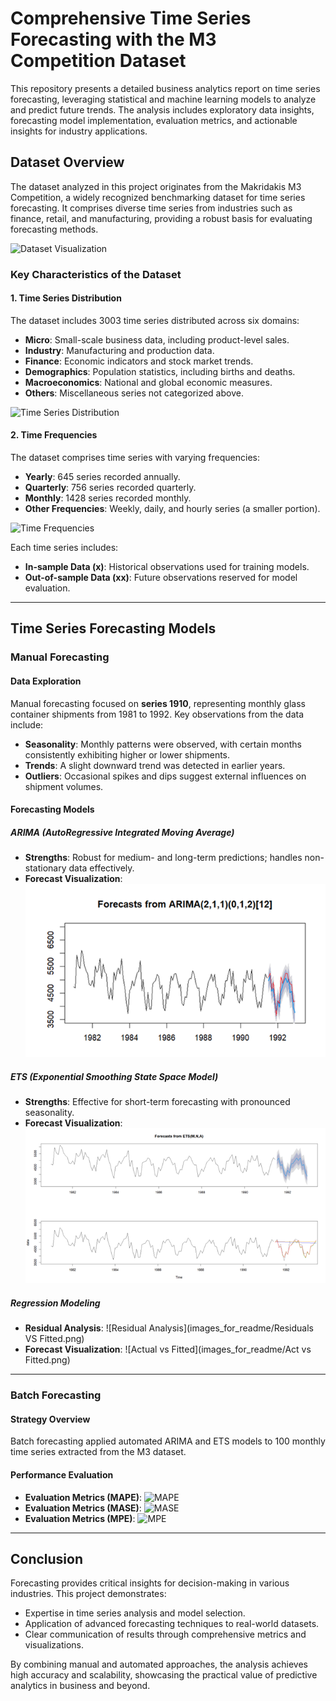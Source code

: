 
# Comprehensive Time Series Forecasting with the M3 Competition Dataset

This repository presents a detailed business analytics report on time series forecasting, leveraging statistical and machine learning models to analyze and predict future trends. The analysis includes exploratory data insights, forecasting model implementation, evaluation metrics, and actionable insights for industry applications.

## Dataset Overview

The dataset analyzed in this project originates from the Makridakis M3 Competition, a widely recognized benchmarking dataset for time series forecasting. It comprises diverse time series from industries such as finance, retail, and manufacturing, providing a robust basis for evaluating forecasting methods.

![Dataset Visualization](figures/dataset_visualization.png)

### Key Characteristics of the Dataset

#### 1. Time Series Distribution
The dataset includes 3003 time series distributed across six domains:
- **Micro**: Small-scale business data, including product-level sales.
- **Industry**: Manufacturing and production data.
- **Finance**: Economic indicators and stock market trends.
- **Demographics**: Population statistics, including births and deaths.
- **Macroeconomics**: National and global economic measures.
- **Others**: Miscellaneous series not categorized above.

![Time Series Distribution](figures/time_series_distribution.png)

#### 2. Time Frequencies
The dataset comprises time series with varying frequencies:
- **Yearly**: 645 series recorded annually.
- **Quarterly**: 756 series recorded quarterly.
- **Monthly**: 1428 series recorded monthly.
- **Other Frequencies**: Weekly, daily, and hourly series (a smaller portion).

![Time Frequencies](figures/time_frequencies.png)

Each time series includes:
- **In-sample Data (x)**: Historical observations used for training models.
- **Out-of-sample Data (xx)**: Future observations reserved for model evaluation.

---

## Time Series Forecasting Models

### Manual Forecasting

#### Data Exploration
Manual forecasting focused on **series 1910**, representing monthly glass container shipments from 1981 to 1992. Key observations from the data include:
- **Seasonality**: Monthly patterns were observed, with certain months consistently exhibiting higher or lower shipments.
- **Trends**: A slight downward trend was detected in earlier years.
- **Outliers**: Occasional spikes and dips suggest external influences on shipment volumes.

#### Forecasting Models

##### ARIMA (AutoRegressive Integrated Moving Average)
- **Strengths**: Robust for medium- and long-term predictions; handles non-stationary data effectively.
- **Forecast Visualization**: ![ARIMA Forecast](images_for_readme/Manual_Arima.png)

##### ETS (Exponential Smoothing State Space Model)
- **Strengths**: Effective for short-term forecasting with pronounced seasonality.
- **Forecast Visualization**: ![ETS Forecast](images_for_readme/Manual_ETS.png)

##### Regression Modeling
- **Residual Analysis**: ![Residual Analysis](images_for_readme/Residuals VS Fitted.png)
- **Forecast Visualization**: ![Actual vs Fitted](images_for_readme/Act vs Fitted.png)

---

### Batch Forecasting

#### Strategy Overview
Batch forecasting applied automated ARIMA and ETS models to 100 monthly time series extracted from the M3 dataset.

#### Performance Evaluation
- **Evaluation Metrics (MAPE)**: ![MAPE](figures/evaluation_metrics_mape.png)
- **Evaluation Metrics (MASE)**: ![MASE](figures/evaluation_metrics_mase.png)
- **Evaluation Metrics (MPE)**: ![MPE](figures/evaluation_metrics_mpe.png)

---

## Conclusion

Forecasting provides critical insights for decision-making in various industries. This project demonstrates:
- Expertise in time series analysis and model selection.
- Application of advanced forecasting techniques to real-world datasets.
- Clear communication of results through comprehensive metrics and visualizations.

By combining manual and automated approaches, the analysis achieves high accuracy and scalability, showcasing the practical value of predictive analytics in business and beyond.
